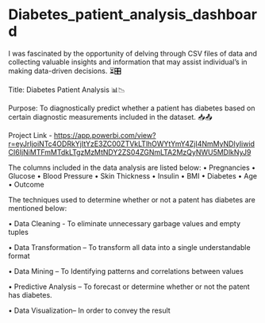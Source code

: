 # Diabetes_patient_analysis_dashboard


I was fascinated by the opportunity of delving through CSV files of data and collecting valuable insights and information that may assist individual’s in making data-driven decisions. ⏳🎛

Title: Diabetes Patient Analysis 📊📉
 
Purpose: To diagnostically predict whether a patient has diabetes based on certain diagnostic measurements included in the dataset. 📥📤

Project Link - https://app.powerbi.com/view?r=eyJrIjoiNTc4ODRkYjItYzE3ZC00ZTVkLTlhOWYtYmY4ZjI4NmMyNDIyIiwidCI6IjNiMTFmMTdkLTgzMzMtNDY2ZS04ZGNmLTA2MzQyNWU5MDlkNyJ9

The columns included in the data analysis are listed below:
• Pregnancies 
• Glucose 
• Blood Pressure 
• Skin Thickness 
• Insulin 
• BMI 
• Diabetes 
• Age 
• Outcome

The techniques used to determine whether or not a patent has diabetes are mentioned below:

• Data Cleaning - To eliminate unnecessary garbage values and empty tuples

• Data Transformation – To transform all data into a single understandable format

• Data Mining – To Identifying patterns and correlations between values 

• Predictive Analysis – To forecast or determine whether or not the patent has diabetes.

• Data Visualization– In order to convey the result
